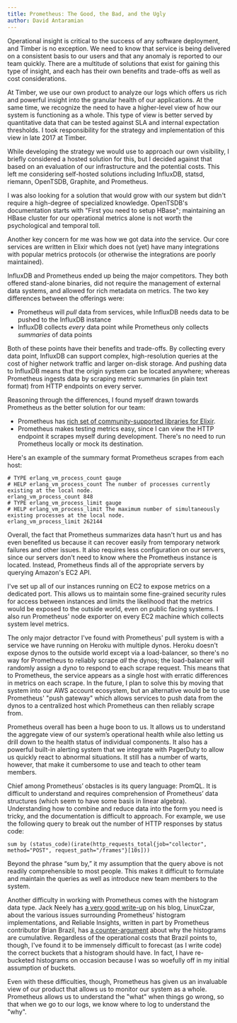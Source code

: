 ```yaml
---
title: Prometheus: The Good, the Bad, and the Ugly
author: David Antaramian
---
```

Operational insight is critical to the success of any software deployment, and
Timber is no exception. We need to know that service is being delivered on a
consistent basis to our users and that any anomaly is reported to our team
quickly. There are a multitude of solutions that exist for gaining this type of
insight, and each has their own benefits and trade-offs as well as cost
considerations.

At Timber, we use our own product to analyze our logs which offers us rich and
powerful insight into the granular health of our applications. At the same time,
we recognize the need to have a higher-level view of how our system is
functioning as a whole. This type of view is better served by quantitative data
that can be tested against SLA and internal expectation thresholds. I took
responsibility for the strategy and implementation of this view in late 2017 at
Timber.

While developing the strategy we would use to approach our own visibility, I
briefly considered a hosted solution for this, but I decided against that based
on an evaluation of our infrastructure and the potential costs. This left me
considering self-hosted solutions including InfluxDB, statsd, riemann, OpenTSDB,
Graphite, and Prometheus.

I was also looking for a solution that would grow with our system but didn't
require a high-degree of specialized knowledge. OpenTSDB's documentation
starts with "First you need to setup HBase"; maintaining an HBase cluster for
our operational metrics alone is not worth the psychological and temporal
toll.

Another key concern for me was how we got data _into_ the service. Our core
services are written in Elixir which does not (yet) have many integrations with
popular metrics protocols (or otherwise the integrations are poorly maintained).

InfluxDB and Prometheus ended up being the major competitors. They both offered
stand-alone binaries, did not require the management of external data systems,
and allowed for rich metadata on metrics. The two key differences between the
offerings were:

  - Prometheus will _pull_ data from services, while InfluxDB needs data to be
    pushed to the InfluxDB instance
  - InfluxDB collects _every_ data point while Prometheus only collects
    _summaries_ of data points

Both of these points have their benefits and trade-offs. By collecting every
data point, InfluxDB can support complex, high-resolution queries at the cost of
higher network traffic and larger on-disk storage. And pushing data to InfluxDB
means that the origin system can be located anywhere; whereas Prometheus ingests
data by scraping metric summaries (in plain text format) from HTTP endpoints on
every server.

Reasoning through the differences, I found myself drawn towards Prometheus as
the better solution for our team:

  - Prometheus has [rich set of community-supported libraries for Elixir](https://hex.pm/packages/prometheus_ex).
  - Prometheus makes testing metrics easy, since I can view the HTTP endpoint it
    scrapes myself during development. There's no need to run Prometheus locally
    or mock its destination.
    
Here's an example of the summary format Prometheus scrapes from each host:

```
# TYPE erlang_vm_process_count gauge
# HELP erlang_vm_process_count The number of processes currently existing at the local node.
erlang_vm_process_count 848
# TYPE erlang_vm_process_limit gauge
# HELP erlang_vm_process_limit The maximum number of simultaneously existing processes at the local node.
erlang_vm_process_limit 262144
```

Overall, the fact that Prometheus summarizes data hasn't hurt us and has even
benefited us because it can recover easily from temporary network failures and
other issues. It also requires less configuration on our servers, since our
servers don't need to know where the Prometheus instance is located. Instead,
Prometheus finds all of the appropriate servers by querying Amazon's EC2 API.

I've set up all of our instances running on EC2 to expose metrics on a
dedicated port. This allows us to maintain some fine-grained security rules for
access between instances and limits the likelihood that the metrics would be
exposed to the outside world, even on public facing systems. I also run
Prometheus' node exporter on every EC2 machine which collects system level
metrics.

The only major detractor I've found with Prometheus' pull system is with a
service we have running on Heroku with multiple dynos. Heroku doesn't expose
dynos to the outside world except via a load-balancer, so there's no way for
Prometheus to reliably scrape _all_ the dynos; the load-balancer will randomly
assign a dyno to respond to each scrape request. This means that to Prometheus,
the service appears as a single host with erratic differences in metrics on each
scrape. In the future, I plan to solve this by moving that system into our AWS
account ecosystem, but an alternative would be to use Prometheus' "push gateway"
which allows services to push data from the dynos to a centralized host which
Prometheus can then reliably scrape from.

Prometheus overall has been a huge boon to us. It allows us to understand the
aggregate view of our system’s operational health while also letting us drill
down to the health status of individual components. It also has a powerful
built-in alerting system that we integrate with PagerDuty to allow us quickly
react to abnormal situations. It still has a number of warts, however, that make
it cumbersome to use and teach to other team members.

Chief among Prometheus’ obstacles is its query language: PromQL. It is difficult
to understand and requires comprehension of Prometheus’ data structures (which
seem to have some basis in linear algebra). Understanding how to combine and
reduce data into the form you need is tricky, and the documentation is difficult
to approach. For example, we use the following query to break out the number of
HTTP responses by status code:

```
sum by (status_code)(irate(http_requests_total{job="collector", method="POST", request_path="/frames"}[10s]))
```

Beyond the phrase “sum by,” it my assumption that the query above is not readily
comprehensible to most people. This makes it difficult to formulate and maintain
the queries as well as introduce new team members to the system.

Another difficulty in working with Prometheus comes with the histogram data
type. Jack Neely has [a very good
write-up](http://linuxczar.net/blog/2017/06/15/prometheus-histogram-2/) on his
blog, LinuxCzar, about the various issues surrounding Prometheus' histogram
implementations, and Reliable Insights, written in part by Prometheus
contributor Brian Brazil, has [a
counter-argument](https://www.robustperception.io/why-are-prometheus-histograms-cumulative/)
about why the histograms are cumulative. Regardless of the operational costs
that Brazil points to, though, I've found it to be immensely difficult to
forecast (as I write code) the correct buckets that a histogram should have. In
fact, I have re-bucketed histograms on occasion because I was so woefully off in
my initial assumption of buckets.

Even with these difficulties, though, Prometheus has given us an invaluable view
of our product that allows us to monitor our system as a whole. Prometheus
allows us to understand the "what" when things go wrong, so that when we go to
our logs, we know where to log to understand the "why".
